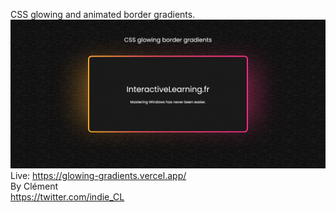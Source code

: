 CSS glowing and animated border gradients.
![screenshot](https://raw.githubusercontent.com/ParisRio/glowingGradients/main/images/screenshot.png?raw=true)
Live: https://glowing-gradients.vercel.app/ <br />
By Clément <br />
https://twitter.com/indie_CL